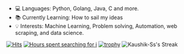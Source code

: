 - 💻 Languages: Python, Golang, Java, C and more.
- 📚 Currently Learning: How to sail my ideas
- 💡 Interests: Machine Learning, Problem solving, Automation, web scraping, and data science.

[![Hits](https://hits.sh/github.com/Kaushik-Ss.svg?label=Profile-Views)](https://hits.sh/github.com/Kaushik-Ss/)
[![Hours spent searching for i](https://wakatime.com/badge/user/76b68047-0e7a-49a1-ac11-f631a2b45e33.svg)](https://github.com/kaushik-ss)
[![trophy](https://github-profile-trophy.vercel.app/?username=Kaushik-Ss)](https://github.com/ryo-ma/github-profile-trophy)
![Kaushik-Ss's Streak](https://github-readme-streak-stats.herokuapp.com/?user=Kaushik-Ss&theme=vue-dark&hide_border=true)
